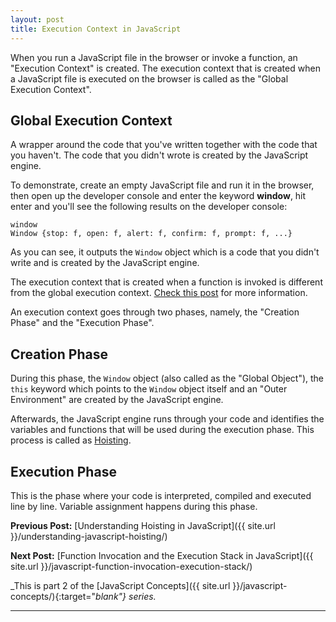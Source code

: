 ```yaml
---
layout: post
title: Execution Context in JavaScript
---
```


When you run a JavaScript file in the browser or invoke a function, an "Execution Context" is created. The execution context that is created when a JavaScript file is executed on the browser is called as the "Global Execution Context".

## Global Execution Context

A wrapper around the code that you've written together with the code that you haven't. The code that you didn't wrote is created by the JavaScript engine.

To demonstrate, create an empty JavaScript file and run it in the browser, then open up the developer console and enter the keyword **window**, hit enter and you'll see the following results on the developer console:

```
window
Window {stop: f, open: f, alert: f, confirm: f, prompt: f, ...}
```

As you can see, it outputs the `Window` object which is a code that you didn't write and is created by the JavaScript engine.

The execution context that is created when a function is invoked is different from the global execution context. [Check this post](https://kennyalmendral.github.io/javascript-function-invocation-execution-stack/) for more information.

An execution context goes through two phases, namely, the "Creation Phase" and the "Execution Phase".

## Creation Phase

During this phase, the `Window` object (also called as the "Global Object"), the `this` keyword which points to the `Window` object itself and an "Outer Environment" are created by the JavaScript engine.

Afterwards, the JavaScript engine runs through your code and identifies the variables and functions that will be used during the execution phase. This process is called as [Hoisting](https://kennyalmendral.github.io/understanding-javascript-hoisting/).

## Execution Phase

This is the phase where your code is interpreted, compiled and executed line by line. Variable assignment happens during this phase.

**Previous Post:** [Understanding Hoisting in JavaScript]({{ site.url }}/understanding-javascript-hoisting/)

**Next Post:** [Function Invocation and the Execution Stack in JavaScript]({{ site.url }}/javascript-function-invocation-execution-stack/)

_This is part 2 of the [JavaScript Concepts]({{ site.url }}/javascript-concepts/){:target="_blank"} series._

----
